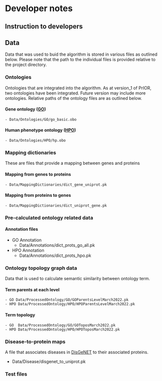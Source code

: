 # Developer notes

## Instruction to developers

## Data
Data that was used to buid the algorithm is stored in various files as outlined below. Please
note that the path to the individual files is provided relative to the project directory.
### Ontologies
Ontologies that are integrated into the algorithm. As at version_1 of PrIOR, two ontologies
have been integrated. Future version may include more ontologies. Relative paths of the 
ontology files are as outlined below.
#### Gene ontology ([GO](https://go-online.org))
    - Data/Ontologies/GO/go_basic.obo
#### Human phenotype ontology ([HPO](https://hpo.jax.org))
    - Data/Ontologies/HPO/hp.obo
### Mapping dictionaries
These are files that provide a mapping between genes and proteins
#### Mapping from genes to proteins
    - Data/MappingDictionaries/dict_gene_uniprot.pk

#### Mapping from proteins to genes 
    - Data/MappingDictionaries/dict_uniprot_gene.pk
### Pre-calculated ontology related data 
#### Annotation files
- GO Annotation
    - Data/Annotations/dict_prots_go_all.pk
- HPO Annotation
    - Data/Annotations/dict_prots_hpo.pk
### Ontology topology graph data
Data that is used to calculate semantic similarity between ontology term.
#### Term parents at each level
    - GO Data/ProcessedOntology/GO/GOParentsLevelMarch2022.pk
    - HPO Data/ProcessedOntology/HPO/HPOParentsLevelMarch2022.pk
#### Term topology
    - GO  Data/ProcessedOntology/GO/GOToposMarch2022.pk
    - HPO Data/ProcessedOntology/HPO/HPOToposMarch2022.pk
### Disease-to-protein maps
A file that associates diseases in [DisGeNET](https://disgenet.org) to their associated proteins.

- Data/Disease/disgenet_to_uniprot.pk

### Test files